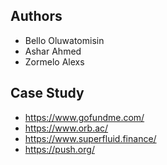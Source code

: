 ## <NAme of Application>



## Authors
- Bello Oluwatomisin
- Ashar Ahmed
- Zormelo Alexs

## Case Study 
- https://www.gofundme.com/
- https://www.orb.ac/
- https://www.superfluid.finance/
- https://push.org/